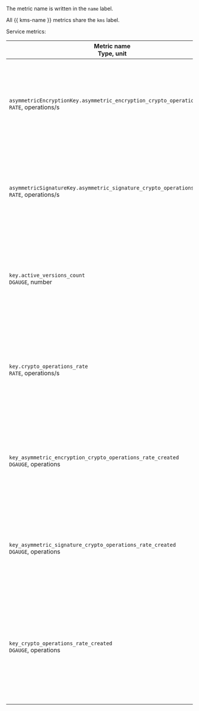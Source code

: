 The metric name is written in the `name` label.

All {{ kms-name }} metrics share the `kms` label.

Service metrics:

| Metric name<br>Type, unit | Description |
| --- | --- |
| `asymmetricEncryptionKey.asymmetric_encryption_crypto_operations_rate`<br>`RATE`, operations/s | Rate of cryptographic operations using asymmetric encryption keys. Special `key` label: ID of the asymmetric [encryption key pair](../../../kms/concepts/asymmetric-encryption-key.md). |
| `asymmetricSignatureKey.asymmetric_signature_crypto_operations_rate`<br>`RATE`, operations/s | Rate of cryptographic operations using a digital signature. Special `key` label: ID of the asymmetric [signature key pair](../../../kms/concepts/asymmetric-signature-key.md). |
| `key.active_versions_count`<br>`DGAUGE`, number | Number of active versions of the symmetric encryption key. Special `key` label: ID of the [symmetric encryption key](../../../kms/concepts/key.md). |
| `key.crypto_operations_rate`<br>`RATE`, operations/s | Rate of cryptographic operations using symmetric encryption keys. Special `key` label: ID of the [symmetric encryption key](../../../kms/concepts/key.md). |
| `key_asymmetric_encryption_crypto_operations_rate_created`<br>`DGAUGE`, operations | Number of cryptographic operations using asymmetric encryption keys. Special `key` label: ID of the asymmetric [encryption key pair](../../../kms/concepts/asymmetric-encryption-key.md). |
| `key_asymmetric_signature_crypto_operations_rate_created`<br>`DGAUGE`, operations | Number of cryptographic operations using a digital signature. Special `key` label: ID of the asymmetric [signature key pair](../../../kms/concepts/asymmetric-signature-key.md). |
| `key_crypto_operations_rate_created`<br>`DGAUGE`, operations | Total number of cryptographic operations using symmetric encryption keys, asymmetric encryption key pairs, and digital signatures. Special `key` label: Key ID. |